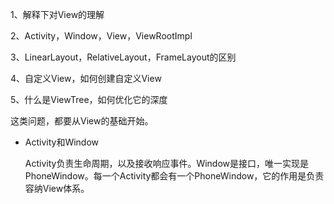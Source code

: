 1、解释下对View的理解

2、Activity，Window，View，ViewRootImpl

3、LinearLayout，RelativeLayout，FrameLayout的区别

4、自定义View，如何创建自定义View

5、什么是ViewTree，如何优化它的深度

这类问题，都要从View的基础开始。

- Activity和Window

  Activity负责生命周期，以及接收响应事件。Window是接口，唯一实现是 PhoneWindow。每一个Activity都会有一个PhoneWindow，它的作用是负责容纳View体系。

  



